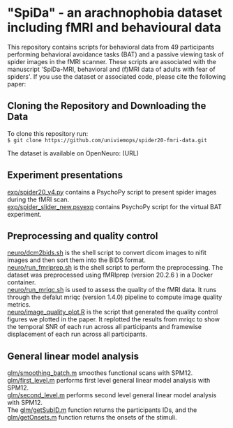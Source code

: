 # "SpiDa" - an arachnophobia dataset including fMRI and behavioural data 

This repository contains scripts for behavioral data from 49 participants performing behavioral avoidance tasks (BAT) and a passive viewing task of spider images in the fMRI scanner. These scripts are associated with the manuscript 'SpiDa-MRI, behavioral and (f)MRI data of adults with fear of spiders'. If you use the dataset or associated code, please cite the following paper: 


## Cloning the Repository and Downloading the Data 
 
To clone this repository run:  
`$ git clone https://github.com/univiemops/spider20-fmri-data.git` 

The dataset is available on OpenNeuro: (URL)

## Experiment presentations
[exp/spider20_v4.py](https://github.com/univiemops/spider20-fmri-data/blob/main/exp/spider20_v4.py) contains a PsychoPy script to present spider images during the fMRI scan. \
[exp/spider_slider_new.psyexp]() contains PsychoPy script for the virtual BAT experiment. 

## Preprocessing and quality control
[neuro/dcm2bids.sh](https://github.com/univiemops/spider20-fmri-data/blob/main/neuro/dcm2bids.sh) is the shell script to convert dicom images to nifit images and then sort them into the BIDS format. \
[neuro/run_fmriprep.sh](https://github.com/univiemops/spider20-fmri-data/blob/main/neuro/run_fmriprep.sh) is the shell script to perform the preprocessing. The dataset was preprocessed using fMRIprep (version 20.2.6 ) in a Docker container. \
[neuro/run_mriqc.sh](https://github.com/univiemops/spider20-fmri-data/blob/main/neuro/run_mriqc.sh) is used to assess the quality of the fMRI data. It runs through the defalut mriqc (version 1.4.0) pipeline to compute image quality metrics. \
[neuro/image_quality_plot.R](https://github.com/univiemops/spider20-fmri-data/blob/main/neuro/image_quality_plot.R) is the script that generated the quality control figures we plotted in the paper. It replotted the results from mriqc to show the temporal SNR of each run across all participants and framewise displacement of each run across all participants.

## General linear model analysis
[glm/smoothing_batch.m](https://github.com/univiemops/spider20-fmri-data/blob/main/glm/smoothing_batch.m) smoothes functional scans with SPM12.\
[glm/first_level.m](https://github.com/univiemops/spider20-fmri-data/blob/main/glm/first_level.m) performs first level general linear model analysis with SPM12.\
[glm/second_level.m](https://github.com/univiemops/spider20-fmri-data/blob/main/glm/second_level.m) performs second level general linear model analysis with SPM12.\
The [glm/getSubID.m](https://github.com/univiemops/spider20-fmri-data/blob/main/glm/getSubID.m) function returns the participants IDs, and the [glm/getOnsets.m](https://github.com/univiemops/spider20-fmri-data/blob/main/glm/getOnsets.m) function returns the onsets of the stimuli.


